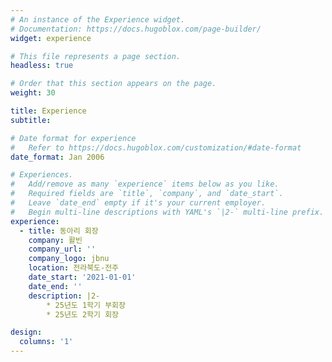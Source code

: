 ```yaml
---
# An instance of the Experience widget.
# Documentation: https://docs.hugoblox.com/page-builder/
widget: experience

# This file represents a page section.
headless: true

# Order that this section appears on the page.
weight: 30

title: Experience
subtitle:

# Date format for experience
#   Refer to https://docs.hugoblox.com/customization/#date-format
date_format: Jan 2006

# Experiences.
#   Add/remove as many `experience` items below as you like.
#   Required fields are `title`, `company`, and `date_start`.
#   Leave `date_end` empty if it's your current employer.
#   Begin multi-line descriptions with YAML's `|2-` multi-line prefix.
experience:
  - title: 동아리 회장
    company: 활빈
    company_url: ''
    company_logo: jbnu
    location: 전라북도-전주
    date_start: '2021-01-01'
    date_end: ''
    description: |2-
        * 25년도 1학기 부회장
        * 25년도 2학기 회장

design:
  columns: '1'
---
```

